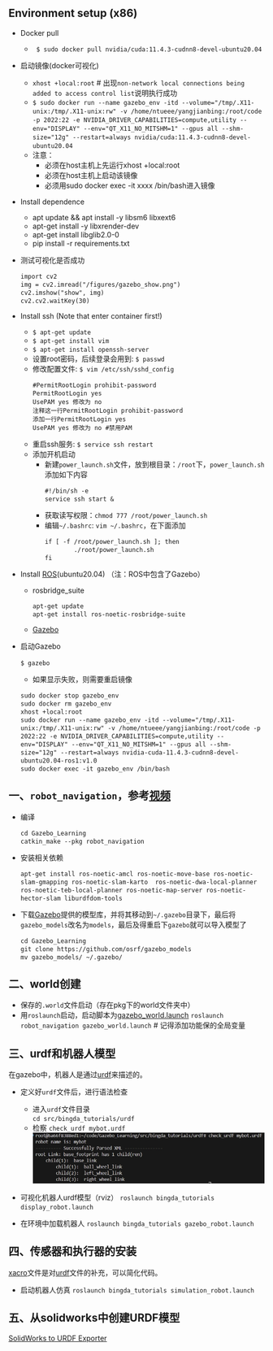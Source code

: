 ## Environment setup (x86)
- Docker pull
    - ` $ sudo docker pull nvidia/cuda:11.4.3-cudnn8-devel-ubuntu20.04`
- 启动镜像(docker可视化)
    - `xhost +local:root` # 出现`non-network local connections being added to access control list`说明执行成功
    - `$ sudo docker run --name gazebo_env -itd --volume="/tmp/.X11-unix:/tmp/.X11-unix:rw" -v /home/ntueee/yangjianbing:/root/code -p 2022:22 -e NVIDIA_DRIVER_CAPABILITIES=compute,utility --env="DISPLAY" --env="QT_X11_NO_MITSHM=1" --gpus all --shm-size="12g" --restart=always nvidia/cuda:11.4.3-cudnn8-devel-ubuntu20.04`
    - 注意：
        - 必须在host主机上先运行xhost +local:root
        - 必须在host主机上启动该镜像
        - 必须用sudo docker exec -it xxxx /bin/bash进入镜像

- Install dependence
    - apt update && apt install -y libsm6 libxext6
    - apt-get install -y libxrender-dev
    - apt-get install libglib2.0-0
    - pip install -r requirements.txt

- 测试可视化是否成功
    ```
    import cv2
    img = cv2.imread("/figures/gazebo_show.png")
    cv2.imshow("show", img)
    cv2.cv2.waitKey(30)
    ```

- Install ssh (Note that enter container first!)
    - `$ apt-get update`
    - `$ apt-get install vim`
    - `$ apt-get install openssh-server`
    - 设置root密码，后续登录会用到: `$ passwd`
    - 修改配置文件: `$ vim /etc/ssh/sshd_config`
        ``` 
        #PermitRootLogin prohibit-password
        PermitRootLogin yes
        UsePAM yes 修改为 no
        注释这一行PermitRootLogin prohibit-password
        添加一行PermitRootLogin yes
        UsePAM yes 修改为 no #禁用PAM
        ```
    - 重启ssh服务: `$ service ssh restart`
    - 添加开机启动
        - 新建`power_launch.sh`文件，放到根目录：`/root`下，`power_launch.sh`添加如下内容
            ```
            #!/bin/sh -e
            service ssh start &
            ```
        - 获取读写权限：`chmod 777 /root/power_launch.sh`
        - 编辑`~/.bashrc`: `vim ~/.bashrc`，在下面添加
            ```
            if [ -f /root/power_launch.sh ]; then
                    ./root/power_launch.sh
            fi
            ```
- Install [ROS](https://wiki.ros.org/noetic/Installation/Ubuntu)(ubuntu20.04) （注：ROS中包含了Gazebo）
    - rosbridge_suite
        ```
        apt-get update
        apt-get install ros-noetic-rosbridge-suite
        ```
    - [Gazebo](https://classic.gazebosim.org)

- 启动Gazebo

    `$ gazebo`
    - 如果显示失败，则需要重启镜像
    ```
    sudo docker stop gazebo_env
    sudo docker rm gazebo_env
    xhost +local:root
    sudo docker run --name gazebo_env -itd --volume="/tmp/.X11-unix:/tmp/.X11-unix:rw" -v /home/ntueee/yangjianbing:/root/code -p 2022:22 -e NVIDIA_DRIVER_CAPABILITIES=compute,utility --env="DISPLAY" --env="QT_X11_NO_MITSHM=1" --gpus all --shm-size="12g" --restart=always nvidia-cuda-11.4.3-cudnn8-devel-ubuntu20.04-ros1:v1.0
    sudo docker exec -it gazebo_env /bin/bash
    ```

## 一、`robot_navigation`，参考[视频](https://www.bilibili.com/video/BV143411C75B?p=2&vd_source=42f1e486842e9add1356fbbd0f4159f3)
- 编译
    ```
    cd Gazebo_Learning
    catkin_make --pkg robot_navigation
    ```
- 安装相关依赖
    ```
    apt-get install ros-noetic-amcl ros-noetic-move-base ros-noetic-slam-gmapping ros-noetic-slam-karto  ros-noetic-dwa-local-planner ros-noetic-teb-local-planner ros-noetic-map-server ros-noetic-hector-slam liburdfdom-tools
    ```

- 下载[Gazebo](https://classic.gazebosim.org/tutorials?tut=model_structure&cat=build_robot)提供的模型库，并将其移动到`~/.gazebo`目录下，最后将`gazebo_models`改名为`models`，最后及得重启下`gazebo`就可以导入模型了
    ```
    cd Gazebo_Learning
    git clone https://github.com/osrf/gazebo_models
    mv gazebo_models/ ~/.gazebo/
    ```

## 二、world创建
- 保存的`.world`文件启动（存在pkg下的world文件夹中）
- 用`roslaunch`启动，启动脚本为[gazebo_world.launch](src/robot_navigation/launch/gazebo_world.launch)
    `roslaunch robot_navigation gazebo_world.launch` # 记得添加功能保的全局变量

## 三、urdf和机器人模型

在gazebo中，机器人是通过[urdf](https://wiki.ros.org/urdf)来描述的。

- 定义好`urdf`文件后，进行语法检查  
    - 进入`urdf`文件目录  
        `cd src/bingda_tutorials/urdf`
    - 检察
        `check_urdf mybot.urdf`  
            ![ds](figures/check_urdf.png)

- 可视化机器人urdf模型（rviz）
    `roslaunch bingda_tutorials display_robot.launch`

- 在环境中加载机器人
    `roslaunch bingda_tutorials gazebo_robot.launch`

## 四、传感器和执行器的安装
[xacro](https://wiki.ros.org/xacro)文件是对[urdf](https://wiki.ros.org/urdf)文件的补充，可以简化代码。

- 启动机器人仿真
    `roslaunch bingda_tutorials simulation_robot.launch`

## 五、从solidworks中创建URDF模型

[SolidWorks to URDF Exporter](https://wiki.ros.org/sw_urdf_exporter)





